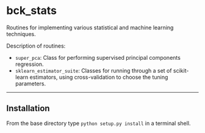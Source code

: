 bck_stats
=========

Routines for implementing various statistical and machine learning techniques.

Description of routines:

* `super_pca`: Class for performing supervised principal components regression.
* `sklearn_estimator_suite`: Classes for running through a set of scikit-learn estimators, using cross-validation to choose the tuning parameters.

-------------
Installation
-------------

From the base directory type `python setup.py install` in a terminal shell.
